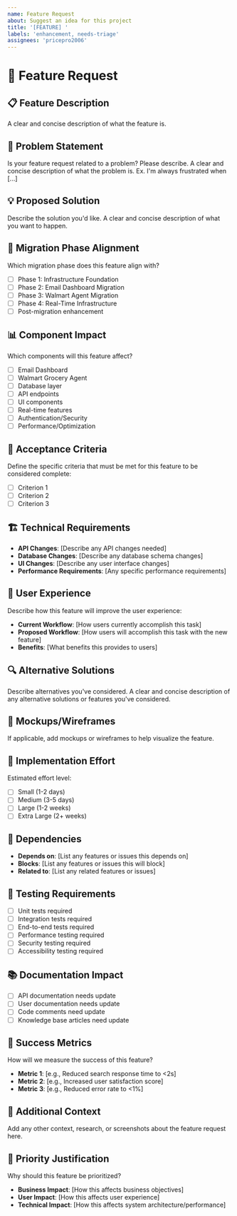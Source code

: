 ```yaml
---
name: Feature Request
about: Suggest an idea for this project
title: '[FEATURE] '
labels: 'enhancement, needs-triage'
assignees: 'pricepro2006'
---
```


# 🚀 Feature Request

## 📋 Feature Description
A clear and concise description of what the feature is.

## 🎯 Problem Statement
Is your feature request related to a problem? Please describe.
A clear and concise description of what the problem is. Ex. I'm always frustrated when [...]

## 💡 Proposed Solution
Describe the solution you'd like.
A clear and concise description of what you want to happen.

## 🔄 Migration Phase Alignment
Which migration phase does this feature align with?
- [ ] Phase 1: Infrastructure Foundation
- [ ] Phase 2: Email Dashboard Migration
- [ ] Phase 3: Walmart Agent Migration
- [ ] Phase 4: Real-Time Infrastructure
- [ ] Post-migration enhancement

## 📊 Component Impact
Which components will this feature affect?
- [ ] Email Dashboard
- [ ] Walmart Grocery Agent  
- [ ] Database layer
- [ ] API endpoints
- [ ] UI components
- [ ] Real-time features
- [ ] Authentication/Security
- [ ] Performance/Optimization

## 🧪 Acceptance Criteria
Define the specific criteria that must be met for this feature to be considered complete:
- [ ] Criterion 1
- [ ] Criterion 2
- [ ] Criterion 3

## 🏗️ Technical Requirements
- **API Changes**: [Describe any API changes needed]
- **Database Changes**: [Describe any database schema changes]
- **UI Changes**: [Describe any user interface changes]
- **Performance Requirements**: [Any specific performance requirements]

## 📱 User Experience
Describe how this feature will improve the user experience:
- **Current Workflow**: [How users currently accomplish this task]
- **Proposed Workflow**: [How users will accomplish this task with the new feature]
- **Benefits**: [What benefits this provides to users]

## 🔍 Alternative Solutions
Describe alternatives you've considered.
A clear and concise description of any alternative solutions or features you've considered.

## 🎨 Mockups/Wireframes
If applicable, add mockups or wireframes to help visualize the feature.

## 🧮 Implementation Effort
Estimated effort level:
- [ ] Small (1-2 days)
- [ ] Medium (3-5 days)
- [ ] Large (1-2 weeks)
- [ ] Extra Large (2+ weeks)

## 🔗 Dependencies
- **Depends on**: [List any features or issues this depends on]
- **Blocks**: [List any features or issues this will block]
- **Related to**: [List any related features or issues]

## 🧪 Testing Requirements
- [ ] Unit tests required
- [ ] Integration tests required
- [ ] End-to-end tests required
- [ ] Performance testing required
- [ ] Security testing required
- [ ] Accessibility testing required

## 📚 Documentation Impact
- [ ] API documentation needs update
- [ ] User documentation needs update
- [ ] Code comments need update
- [ ] Knowledge base articles need update

## 🎯 Success Metrics
How will we measure the success of this feature?
- **Metric 1**: [e.g., Reduced search response time to <2s]
- **Metric 2**: [e.g., Increased user satisfaction score]
- **Metric 3**: [e.g., Reduced error rate to <1%]

## 📝 Additional Context
Add any other context, research, or screenshots about the feature request here.

## 🚦 Priority Justification
Why should this feature be prioritized?
- **Business Impact**: [How this affects business objectives]
- **User Impact**: [How this affects user experience]
- **Technical Impact**: [How this affects system architecture/performance]